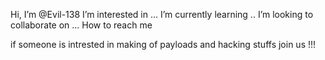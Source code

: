  Hi, I’m @Evil-138
 I’m interested in ...
 I’m currently learning ..
 I’m looking to collaborate on ...
How to reach me 


if someone is intrested in making of payloads and hacking stuffs join us !!!
